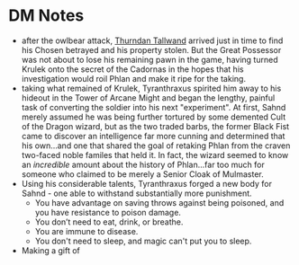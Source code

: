 # DM Notes

- after the owlbear attack, [Thurndan Tallwand](../Thurndan%20Tallwand/%21index.md) arrived just in time to find his Chosen betrayed and his property stolen. But the Great Possessor was not about to lose his remaining pawn in the game, having turned Krulek onto the secret of the Cadornas in the hopes that his investigation would roil Phlan and make it ripe for the taking.
- taking what remained of Krulek, Tyranthraxus spirited him away to his hideout in the Tower of Arcane Might and began the lengthy, painful task of converting the soldier into his next "experiment". At first, Sahnd merely assumed he was being further tortured by some demented Cult of the Dragon wizard, but as the two traded barbs, the former Black Fist came to discover an intelligence far more cunning and determined that his own...and one that shared the goal of retaking Phlan from the craven two-faced noble familes that held it. In fact, the wizard seemed to know an *incredible* amount about the history of Phlan...far too much for someone who claimed to be merely a Senior Cloak of Mulmaster.
- Using his considerable talents, Tyranthraxus forged a new body for Sahnd - one able to withstand substantially more punishment.
    - You have advantage on saving throws against being poisoned, and you have resistance to poison damage.
    - You don’t need to eat, drink, or breathe.
    - You are immune to disease.
    - You don't need to sleep, and magic can't put you to sleep.
- Making a gift of